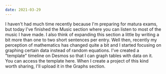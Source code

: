 ```yaml
---
date: 2021-03-29
---
```

I haven't had much time recently because I'm preparing for matura exams, but today I've finished the Music section where you can listen to most of the music I have made. I also think of expanding this section a little by writing a bit more than one to two short sentences per entry. Well then, recently my perception of mathematics has changed quite a bit and I started focusing on graphing certain data instead of random equations. I've created a "template" timeline on Desmos so that I can graph tables with data on it. You can access the template here. When I create a project of this kind worth sharing, I'll upload it in the Graphs section.

<br/>

<MdImage img="graphs.png" width="432" height="284" class="border"></MdImage>